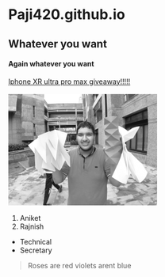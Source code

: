 # Paji420.github.io
## Whatever you want
#### Again whatever you want
[Iphone XR ultra pro max giveaway!!!!!](https://www.youtube.com/watch?v=dQw4w9WgXcQ)<br><br>
<img src = "AJITESH.jpeg">
1. Aniket
2. Rajnish
* Technical
* Secretary
> Roses are red violets arent blue
